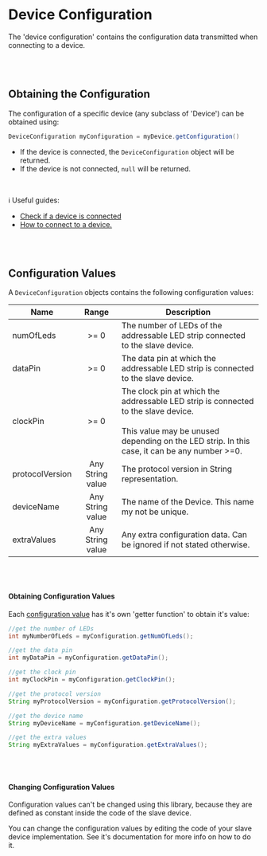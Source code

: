 # Device Configuration
The 'device configuration' contains the configuration data transmitted when connecting to a device.

 <br/>
 <br/>

## Obtaining the Configuration
The configuration of a specific device (any subclass of 'Device') can be obtained using:
 ```java
 DeviceConfiguration myConfiguration = myDevice.getConfiguration()
```

- If the device is connected, the `DeviceConfiguration` object will be returned.
- If the device is not connected, `null` will be returned.

<br/>

:information_source: Useful guides:
 - [Check if a device is connected ](/Documentation/Guides/Devices.md#checking-connection-state)
 - [How to connect to a device.](/Documentation/Guides/Devices.md#connecting-a-device "Device Documentation")
 
 <br/>
 <br/>
 
 ## Configuration Values
 
 A `DeviceConfiguration` objects contains the following configuration values:
 
 Name | Range | Description
 --- |:---:| ---
 numOfLeds | \>= 0 | The number of LEDs of the addressable LED strip connected to the slave device.
 dataPin | \>= 0 | The data pin at which the addressable LED strip is connected to the slave device.
 clockPin | \>= 0 |  The clock pin at which the addressable LED strip is connected to the slave device. <br/> <br/> This value may be unused depending on the LED strip. In this case, it can be any number >=0.
protocolVersion | Any String value | The protocol version in String representation.
deviceName | Any String value | The name of the Device. This name my not be unique.
extraValues | Any String value | Any extra configuration data. Can be ignored if not stated otherwise.

<br/>
<br/>

#### Obtaining Configuration Values

Each [configuration value](#configuration-values) has it's own  'getter function' to obtain it's value:

```java
//get the number of LEDs
int myNumberOfLeds = myConfiguration.getNumOfLeds();

//get the data pin
int myDataPin = myConfiguration.getDataPin();

//get the clock pin
int myClockPin = myConfiguration.getClockPin();

//get the protocol version
String myProtocolVersion = myConfiguration.getProtocolVersion();

//get the device name
String myDeviceName = myConfiguration.getDeviceName();

//get the extra values
String myExtraValues = myConfiguration.getExtraValues();
```

<br/>
<br/>

#### Changing Configuration Values

Configuration values can't be changed using this library, because they are defined as constant inside the code of the slave device.

You can change the configuration values by editing the code of your slave device implementation.
See it's documentation for more info on how to do it. 